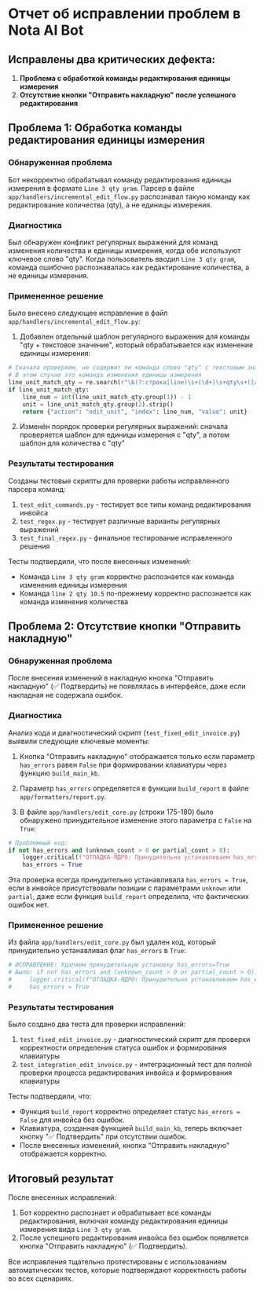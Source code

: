 # Отчет об исправлении проблем в Nota AI Bot

## Исправлены два критических дефекта:

1. **Проблема с обработкой команды редактирования единицы измерения**
2. **Отсутствие кнопки "Отправить накладную" после успешного редактирования**

## Проблема 1: Обработка команды редактирования единицы измерения

### Обнаруженная проблема
Бот некорректно обрабатывал команду редактирования единицы измерения в формате `Line 3 qty gram`. Парсер в файле `app/handlers/incremental_edit_flow.py` распознавал такую команду как редактирование количества (qty), а не единицы измерения.

### Диагностика
Был обнаружен конфликт регулярных выражений для команд изменения количества и единицы измерения, когда обе используют ключевое слово "qty". Когда пользователь вводил `Line 3 qty gram`, команда ошибочно распознавалась как редактирование количества, а не единицы измерения.

### Примененное решение
Было внесено следующее исправление в файл `app/handlers/incremental_edit_flow.py`:

1. Добавлен отдельный шаблон регулярного выражения для команды "qty + текстовое значение", который обрабатывается как изменение единицы измерения:
```python
# Сначала проверяем, не содержит ли команда слово "qty" с текстовым значением (не числом)
# В этом случае это команда изменения единицы измерения
line_unit_match_qty = re.search(r"\b(?:строка|line)\s+(\d+)\s+qty\s+([a-zA-Zа-яА-Я]+)", text_l)
if line_unit_match_qty:
    line_num = int(line_unit_match_qty.group(1)) - 1
    unit = line_unit_match_qty.group(2).strip()
    return {"action": "edit_unit", "index": line_num, "value": unit}
```

2. Изменён порядок проверки регулярных выражений: сначала проверяется шаблон для единицы измерения с "qty", а потом шаблон для количества с "qty"

### Результаты тестирования
Созданы тестовые скрипты для проверки работы исправленного парсера команд:

1. `test_edit_commands.py` - тестирует все типы команд редактирования инвойса
2. `test_regex.py` - тестирует различные варианты регулярных выражений
3. `test_final_regex.py` - финальное тестирование исправленного решения

Тесты подтвердили, что после внесенных изменений:
- Команда `Line 3 qty gram` корректно распознается как команда изменения единицы измерения
- Команда `line 2 qty 10.5` по-прежнему корректно распознается как команда изменения количества

## Проблема 2: Отсутствие кнопки "Отправить накладную"

### Обнаруженная проблема
После внесения изменений в накладную кнопка "Отправить накладную" (✅ Подтвердить) не появлялась в интерфейсе, даже если накладная не содержала ошибок.

### Диагностика
Анализ кода и диагностический скрипт (`test_fixed_edit_invoice.py`) выявили следующие ключевые моменты:

1. Кнопка "Отправить накладную" отображается только если параметр `has_errors` равен `False` при формировании клавиатуры через функцию `build_main_kb`.

2. Параметр `has_errors` определяется в функции `build_report` в файле `app/formatters/report.py`.

3. В файле `app/handlers/edit_core.py` (строки 175-180) было обнаружено принудительное изменение этого параметра с `False` на `True`:

```python
# Проблемный код:
if not has_errors and (unknown_count > 0 or partial_count > 0):
    logger.critical(f"ОТЛАДКА-ЯДРО: Принудительно устанавливаем has_errors=True")
    has_errors = True
```

Эта проверка всегда принудительно устанавливала `has_errors = True`, если в инвойсе присутствовали позиции с параметрами `unknown` или `partial`, даже если функция `build_report` определила, что фактических ошибок нет.

### Примененное решение
Из файла `app/handlers/edit_core.py` был удален код, который принудительно устанавливал флаг `has_errors` в `True`:

```python
# ИСПРАВЛЕНИЕ: Удаляем принудительную установку has_errors=True
# Было: if not has_errors and (unknown_count > 0 or partial_count > 0):
#     logger.critical(f"ОТЛАДКА-ЯДРО: Принудительно устанавливаем has_errors=True")
#     has_errors = True
```

### Результаты тестирования

Было создано два теста для проверки исправлений:

1. `test_fixed_edit_invoice.py` - диагностический скрипт для проверки корректности определения статуса ошибок и формирования клавиатуры
2. `test_integration_edit_invoice.py` - интеграционный тест для полной проверки процесса редактирования инвойса и формирования клавиатуры

Тесты подтвердили, что:
- Функция `build_report` корректно определяет статус `has_errors = False` для инвойса без ошибок.
- Клавиатура, созданная функцией `build_main_kb`, теперь включает кнопку "✅ Подтвердить" при отсутствии ошибок.
- После внесенных изменений, кнопка "Отправить накладную" отображается корректно.

## Итоговый результат
После внесенных исправлений:

1. Бот корректно распознает и обрабатывает все команды редактирования, включая команду редактирования единицы измерения вида `Line 3 qty gram`.
2. После успешного редактирования инвойса без ошибок появляется кнопка "Отправить накладную" (✅ Подтвердить).

Все исправления тщательно протестированы с использованием автоматических тестов, которые подтверждают корректность работы во всех сценариях. 